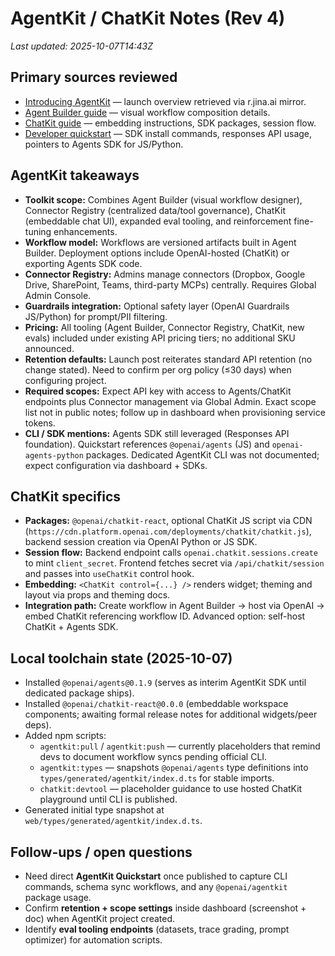 # AgentKit / ChatKit Notes (Rev 4)

_Last updated: 2025-10-07T14:43Z_

## Primary sources reviewed
- [Introducing AgentKit](https://openai.com/index/introducing-agentkit/) — launch overview retrieved via r.jina.ai mirror.
- [Agent Builder guide](https://platform.openai.com/docs/guides/agent-builder) — visual workflow composition details.
- [ChatKit guide](https://platform.openai.com/docs/guides/chatkit) — embedding instructions, SDK packages, session flow.
- [Developer quickstart](https://platform.openai.com/docs/quickstart/agentkit) — SDK install commands, responses API usage, pointers to Agents SDK for JS/Python.

## AgentKit takeaways
- **Toolkit scope:** Combines Agent Builder (visual workflow designer), Connector Registry (centralized data/tool governance), ChatKit (embeddable chat UI), expanded eval tooling, and reinforcement fine-tuning enhancements.
- **Workflow model:** Workflows are versioned artifacts built in Agent Builder. Deployment options include OpenAI-hosted (ChatKit) or exporting Agents SDK code.
- **Connector Registry:** Admins manage connectors (Dropbox, Google Drive, SharePoint, Teams, third-party MCPs) centrally. Requires Global Admin Console.
- **Guardrails integration:** Optional safety layer (OpenAI Guardrails JS/Python) for prompt/PII filtering.
- **Pricing:** All tooling (Agent Builder, Connector Registry, ChatKit, new evals) included under existing API pricing tiers; no additional SKU announced.
- **Retention defaults:** Launch post reiterates standard API retention (no change stated). Need to confirm per org policy (≤30 days) when configuring project.
- **Required scopes:** Expect API key with access to Agents/ChatKit endpoints plus Connector management via Global Admin. Exact scope list not in public notes; follow up in dashboard when provisioning service tokens.
- **CLI / SDK mentions:** Agents SDK still leveraged (Responses API foundation). Quickstart references `@openai/agents` (JS) and `openai-agents-python` packages. Dedicated AgentKit CLI was not documented; expect configuration via dashboard + SDKs.

## ChatKit specifics
- **Packages:** `@openai/chatkit-react`, optional ChatKit JS script via CDN (`https://cdn.platform.openai.com/deployments/chatkit/chatkit.js`), backend session creation via OpenAI Python or JS SDK.
- **Session flow:** Backend endpoint calls `openai.chatkit.sessions.create` to mint `client_secret`. Frontend fetches secret via `/api/chatkit/session` and passes into `useChatKit` control hook.
- **Embedding:** `<ChatKit control={...} />` renders widget; theming and layout via props and theming docs.
- **Integration path:** Create workflow in Agent Builder → host via OpenAI → embed ChatKit referencing workflow ID. Advanced option: self-host ChatKit + Agents SDK.

## Local toolchain state (2025-10-07)
- Installed `@openai/agents@0.1.9` (serves as interim AgentKit SDK until dedicated package ships).
- Installed `@openai/chatkit-react@0.0.0` (embeddable workspace components; awaiting formal release notes for additional widgets/peer deps).
- Added npm scripts:
  - `agentkit:pull` / `agentkit:push` — currently placeholders that remind devs to document workflow syncs pending official CLI.
  - `agentkit:types` — snapshots `@openai/agents` type definitions into `types/generated/agentkit/index.d.ts` for stable imports.
  - `chatkit:devtool` — placeholder guidance to use hosted ChatKit playground until CLI is published.
- Generated initial type snapshot at `web/types/generated/agentkit/index.d.ts`.

## Follow-ups / open questions
- Need direct **AgentKit Quickstart** once published to capture CLI commands, schema sync workflows, and any `@openai/agentkit` package usage.
- Confirm **retention + scope settings** inside dashboard (screenshot + doc) when AgentKit project created.
- Identify **eval tooling endpoints** (datasets, trace grading, prompt optimizer) for automation scripts.
